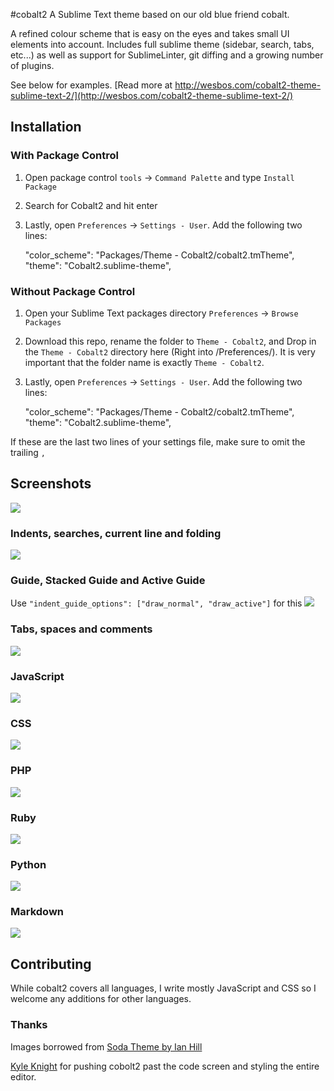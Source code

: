 #cobalt2
A Sublime Text theme based on our old blue friend cobalt.

A refined colour scheme that is easy on the eyes and takes small UI elements into account. Includes full sublime theme (sidebar, search, tabs, etc...) as well as support for SublimeLinter, git diffing and a growing number of plugins.

See below for examples. [Read more at http://wesbos.com/cobalt2-theme-sublime-text-2/](http://wesbos.com/cobalt2-theme-sublime-text-2/)

## Installation

### With Package Control

1. Open package control `tools` → `Command Palette` and type `Install Package`
2. Search for Cobalt2 and hit enter
3. Lastly, open `Preferences` → `Settings - User`. Add the following two lines:

	"color_scheme": "Packages/Theme - Cobalt2/cobalt2.tmTheme",
	"theme": "Cobalt2.sublime-theme",

### Without Package Control 

1. Open your Sublime Text packages directory `Preferences` → `Browse Packages`  
2. Download this repo, rename the folder to `Theme - Cobalt2`, and Drop in the `Theme - Cobalt2` directory here  (Right into /Preferences/). It is very important that the folder name is exactly `Theme - Cobalt2`. 
3. Lastly, open `Preferences` → `Settings - User`. Add the following two lines:

	"color_scheme": "Packages/Theme - Cobalt2/cobalt2.tmTheme",
	"theme": "Cobalt2.sublime-theme",

If these are the last two lines of your settings file, make sure to omit the trailing `,`

## Screenshots

![](http://wes.io/M48G/content)

### Indents, searches, current line and folding

![](http://wes.io/LwXu/content)

### Guide, Stacked Guide and Active Guide
Use `"indent_guide_options": ["draw_normal", "draw_active"]` for this 
![](http://wes.io/QQrJ/content)

### Tabs, spaces and comments
![](http://wes.io/LwvE/content)

### JavaScript
![](http://wes.io/Lwc6/content)

### CSS
![](http://wes.io/LwkX/content)

### PHP
![](http://wes.io/LwWI/content)

### Ruby
![](http://wes.io/Lx1i/content)

### Python
![](http://wes.io/Lwt2/content)

### Markdown
![](http://wes.io/Lwuv/content)

## Contributing
While cobalt2 covers all languages, I write mostly JavaScript and CSS so I welcome any additions for other languages.

### Thanks

Images borrowed from [Soda Theme by Ian Hill](https://github.com/buymeasoda/soda-theme/)

[Kyle Knight](https://twitter.com/idpro) for pushing cobolt2 past the code screen and styling the entire editor.
